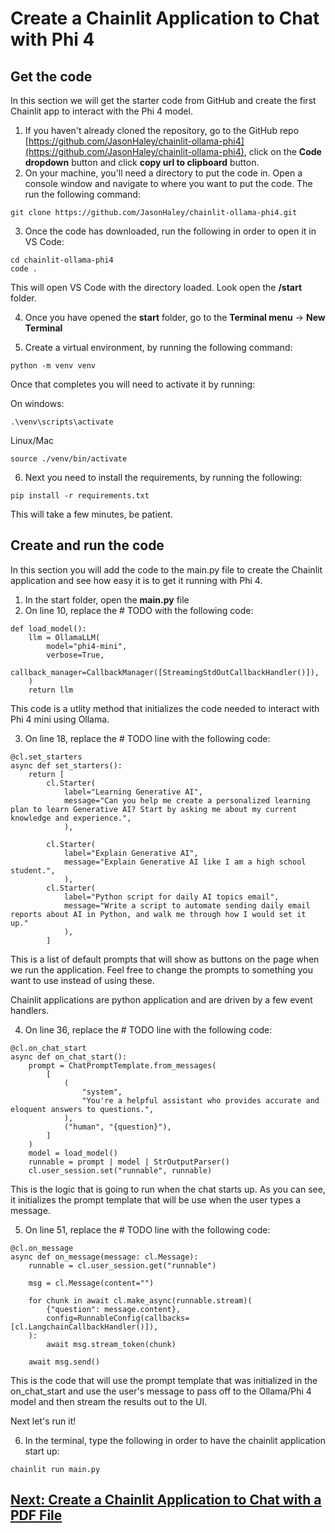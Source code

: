 # Create a Chainlit Application to Chat with Phi 4

## Get the code

In this section we will get the starter code from GitHub and create the first Chainlit app to interact with the Phi 4 model.

1. If you haven't already cloned the repository, go to the GitHub repo [https://github.com/JasonHaley/chainlit-ollama-phi4](https://github.com/JasonHaley/chainlit-ollama-phi4), click on the **Code dropdown** button and click **copy url to clipboard** button.
2. On your machine, you'll need a directory to put the code in. Open a console window and navigate to where you want to put the code. The run the following command:

```
git clone https://github.com/JasonHaley/chainlit-ollama-phi4.git
```

3. Once the code has downloaded, run the following in order to open it in VS Code:
```
cd chainlit-ollama-phi4
code .
```
This will open VS Code with the directory loaded. Look open the **/start** folder.

4. Once you have opened the **start** folder, go to the **Terminal menu** -> **New Terminal** 

5. Create a virtual environment, by running the following command:

```
python -m venv venv
```

Once that completes you will need to activate it by running:

On windows:
```
.\venv\scripts\activate
```

Linux/Mac
```
source ./venv/bin/activate
```

6. Next you need to install the requirements, by running the following:

```
pip install -r requirements.txt
```
This will take a few minutes, be patient.

## Create and run the code

In this section you will add the code to the main.py file to create the Chainlit application and see how easy it is to get it running with Phi 4.

1. In the start folder, open the **main.py** file
2. On line 10, replace the # TODO with the following code:
```
def load_model():
    llm = OllamaLLM(
        model="phi4-mini",
        verbose=True,
        callback_manager=CallbackManager([StreamingStdOutCallbackHandler()]),
    )
    return llm
```
This code is a utlity method that initializes the code needed to interact with Phi 4 mini using Ollama.

3. On line 18, replace the # TODO line with the following code:
```
@cl.set_starters
async def set_starters():
    return [
        cl.Starter(
            label="Learning Generative AI",
            message="Can you help me create a personalized learning plan to learn Generative AI? Start by asking me about my current knowledge and experience.",
            ),

        cl.Starter(
            label="Explain Generative AI",
            message="Explain Generative AI like I am a high school student.",
            ),
        cl.Starter(
            label="Python script for daily AI topics email",
            message="Write a script to automate sending daily email reports about AI in Python, and walk me through how I would set it up."
            ),
        ]
```
This is a list of default prompts that will show as buttons on the page when we run the application. Feel free to change the prompts to something you want to use instead of using these.

Chainlit applications are python application and are driven by a few event handlers.

4. On line 36, replace the # TODO line with the following code:
```
@cl.on_chat_start
async def on_chat_start():
    prompt = ChatPromptTemplate.from_messages(
        [
            (
                "system",
                "You're a helpful assistant who provides accurate and eloquent answers to questions.",
            ),
            ("human", "{question}"),
        ]
    )
    model = load_model()
    runnable = prompt | model | StrOutputParser()
    cl.user_session.set("runnable", runnable)
```
This is the logic that is going to run when the chat starts up. As you can see, it initializes the prompt template that will be use when the user types a message.

5. On line 51, replace the # TODO line with the following code:

```
@cl.on_message
async def on_message(message: cl.Message):
    runnable = cl.user_session.get("runnable")

    msg = cl.Message(content="")

    for chunk in await cl.make_async(runnable.stream)(
        {"question": message.content},
        config=RunnableConfig(callbacks=[cl.LangchainCallbackHandler()]),
    ):
        await msg.stream_token(chunk)

    await msg.send()
```
This is the code that will use the prompt template that was initialized in the on_chat_start and use the user's message to pass off to the Ollama/Phi 4 model and then stream the results out to the UI.

Next let's run it!

6. In the terminal, type the following in order to have the chainlit application start up:

```
chainlit run main.py
```

## [Next: Create a Chainlit Application to Chat with a PDF File](./part3.md)